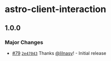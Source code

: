 # astro-client-interaction

## 1.0.0

### Major Changes

- [#79](https://github.com/lilnasy/gratelets/pull/79) [`2e47043`](https://github.com/lilnasy/gratelets/commit/2e47043982f8695b9f8ace4139b694c502452be2) Thanks [@lilnasy](https://github.com/lilnasy)! - Initial release
